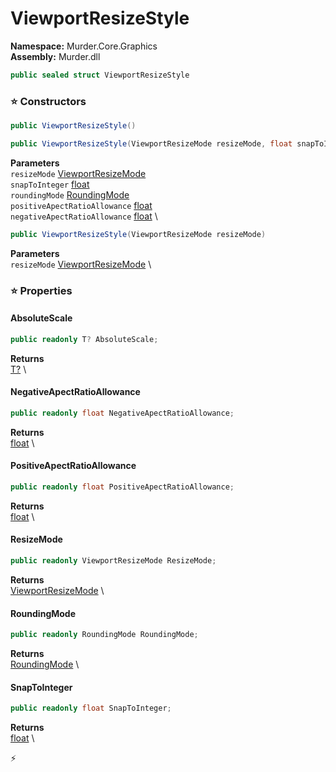 # ViewportResizeStyle

**Namespace:** Murder.Core.Graphics \
**Assembly:** Murder.dll

```csharp
public sealed struct ViewportResizeStyle
```

### ⭐ Constructors
```csharp
public ViewportResizeStyle()
```

```csharp
public ViewportResizeStyle(ViewportResizeMode resizeMode, float snapToInteger, RoundingMode roundingMode, float positiveApectRatioAllowance, float negativeApectRatioAllowance)
```

**Parameters** \
`resizeMode` [ViewportResizeMode](../../../Murder/Core/Graphics/ViewportResizeMode.html) \
`snapToInteger` [float](https://learn.microsoft.com/en-us/dotnet/api/System.Single?view=net-7.0) \
`roundingMode` [RoundingMode](../../../Murder/Core/RoundingMode.html) \
`positiveApectRatioAllowance` [float](https://learn.microsoft.com/en-us/dotnet/api/System.Single?view=net-7.0) \
`negativeApectRatioAllowance` [float](https://learn.microsoft.com/en-us/dotnet/api/System.Single?view=net-7.0) \

```csharp
public ViewportResizeStyle(ViewportResizeMode resizeMode)
```

**Parameters** \
`resizeMode` [ViewportResizeMode](../../../Murder/Core/Graphics/ViewportResizeMode.html) \

### ⭐ Properties
#### AbsoluteScale
```csharp
public readonly T? AbsoluteScale;
```

**Returns** \
[T?](https://learn.microsoft.com/en-us/dotnet/api/System.Nullable-1?view=net-7.0) \
#### NegativeApectRatioAllowance
```csharp
public readonly float NegativeApectRatioAllowance;
```

**Returns** \
[float](https://learn.microsoft.com/en-us/dotnet/api/System.Single?view=net-7.0) \
#### PositiveApectRatioAllowance
```csharp
public readonly float PositiveApectRatioAllowance;
```

**Returns** \
[float](https://learn.microsoft.com/en-us/dotnet/api/System.Single?view=net-7.0) \
#### ResizeMode
```csharp
public readonly ViewportResizeMode ResizeMode;
```

**Returns** \
[ViewportResizeMode](../../../Murder/Core/Graphics/ViewportResizeMode.html) \
#### RoundingMode
```csharp
public readonly RoundingMode RoundingMode;
```

**Returns** \
[RoundingMode](../../../Murder/Core/RoundingMode.html) \
#### SnapToInteger
```csharp
public readonly float SnapToInteger;
```

**Returns** \
[float](https://learn.microsoft.com/en-us/dotnet/api/System.Single?view=net-7.0) \


⚡